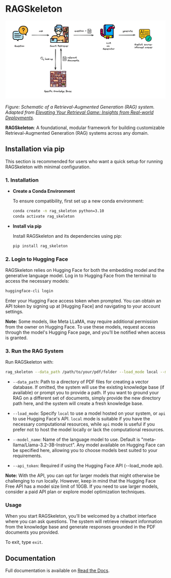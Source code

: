 # RAGSkeleton

![RAGSkeleton-logo](docs/_static/RAGSkeleton-logo.png)

*Figure: Schematic of a Retrieval-Augmented Generation (RAG) system. Adapted from [Elevating Your Retrieval Game: Insights from Real-world Deployments](https://blog.ml6.eu/elevating-your-retrieval-game-insights-from-real-world-deployments-84ccfcbe6422).*

**RAGSkeleton**: A foundational, modular framework for building customizable Retrieval-Augmented Generation (RAG) systems across any domain.

## Installation via pip

This section is recommended for users who want a quick setup for running RAGSkeleton with minimal configuration.

### 1. Installation

- **Create a Conda Environment**

   To ensure compatibility, first set up a new conda environment:

   ```bash
   conda create -n rag_skeleton python=3.10
   conda activate rag_skeleton
   ```

- **Install via pip**

   Install RAGSkeleton and its dependencies using pip:

   ```bash
   pip install rag_skeleton
   ```

### 2. Login to Hugging Face 

RAGSkeleton relies on Hugging Face for both the embedding model and the generative language model. Log in to Hugging Face from the terminal to access the necessary models:

```bash
huggingface-cli login
```

Enter your Hugging Face access token when prompted. You can obtain an API token by signing up at [Hugging Face] and navigating to your account settings.

**Note:** Some models, like Meta LLaMA, may require additional permission from the owner on Hugging Face. To use these models, request access through the model's Hugging Face page, and you’ll be notified when access is granted.

### 3. Run the RAG System

Run RAGSkeleton with:

```bash
rag_skeleton --data_path /path/to/your/pdf/folder --load_mode local --model_name "meta-llama/Llama-3.2-3B-Instruct"
```

- `--data_path`: Path to a directory of PDF files for creating a vector database. If omitted, the system will use the existing knowledge base (if available) or prompt you to provide a path. If you want to ground your RAG on a different set of documents, simply provide the new directory path here, and the system will create a fresh knowledge base.

- `--load_mode`: Specify `local` to use a model hosted on your system, or `api` to use Hugging Face's API. `local` mode is suitable if you have the necessary computational resources, while `api` mode is useful if you prefer not to host the model locally or lack the computational resources.

- `--model_name`: Name of the language model to use. Default is "meta-llama/Llama-3.2-3B-Instruct". Any model available on Hugging Face can be specified here, allowing you to choose models best suited to your requirements.

- `--api_token`: Required if using the Hugging Face API (--load_mode api).

**Note:** With the API, you can opt for larger models that might otherwise be challenging to run locally. However, keep in mind that the Hugging Face Free API has a model size limit of 10GB. If you need to use larger models, consider a paid API plan or explore model optimization techniques.

### Usage

When you start RAGSkeleton, you’ll be welcomed by a chatbot interface where you can ask questions. The system will retrieve relevant information from the knowledge base and generate responses grounded in the PDF documents you provided.

To exit, type `exit`.


## Documentation

Full documentation is available on [Read the Docs](https://ragskeleton.readthedocs.io/en/latest/).